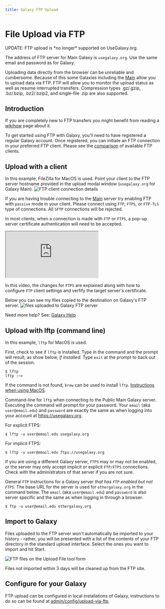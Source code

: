 ```yaml
---
title: Galaxy FTP Upload
---
```

# File Upload via FTP

<div class="alert alert-success trim-p" role="alert">
UPDATE: FTP upload is *no longer* supported on UseGalaxy.org.
</div>

<div class="alert alert-success trim-p" role="alert">


The address of FTP server for Main Galaxy is `usegalaxy.org`. Use the same email and password as for Galaxy.

</div>

Uploading data directly from the browser can be unreliable and cumbersome.
Because of this some Galaxies including the [Main](/main/) allow you to upload data via FTP.
FTP will allow you to monitor the upload status as well as resume interrupted transfers.
Compression types .gz/.gzip, .bz/.bzip, .bz2/.bzip2, and single-file .zip are also supported.

## Introduction

If you are completely new to FTP transfers you might benefit from reading a [wikihow](https://www.wikihow.com/Use-FTP) page about it.

To get started using FTP with Galaxy, you'll need to have registered a regular Galaxy account. Once registered, you can initiate an FTP connection in your preferred FTP
client. Please see the [comparison](https://en.wikipedia.org/wiki/Comparison_of_FTP_client_software) of available FTP clients.

## Upload with a client

In this example, FileZilla for MacOS is used. Point your client to the FTP server hostname provided in the upload modal window (`usegalaxy.org` for Galaxy Main).
![FTP client connection details](./ftp-connect.png)

<div class="alert alert-warning trim-p" role="alert">

If you are having trouble connecting to the [Main](/main/) server try enabling FTP with `passive` mode in your client. Please connect using `FTP`, `FTPS`, or `FTP-TLS` type of connections. All `SFTP` connections will be rejected.

</div>

In most clients, when a connection is made with `FTP` or `FTPS`, a pop-up server certificate authentication will need to be accepted.

<div class="embed-responsive embed-responsive-16by9">
<iframe class="embed-responsive-item" src="https://player.vimeo.com/video/222236679?portrait=0" webkitallowfullscreen mozallowfullscreen allowfullscreen> </iframe>
</div>

In this video, the changes for `FTPS` are explained along with how to configure `FTP` client settings and verfify the target server's certificate.

Below you can see my files copied to the destination on Galaxy's FTP server.
![files uploaded to Galaxy FTP server](./ftp-files.png)

Need more help? See: [Galaxy Help](https://help.galaxyproject.org/)



## Upload with lftp (command line)

In this example, `lftp` for MacOS is used.

First, check to see if `lftp` is installed. Type in the command and the prompt will result, as show below, *if installed*. Type `exit` at the prompt to back out of the session.

```
$ lftp
lftp :~>
```

If the command is not found, `brew` can be used to install `lftp`. [Instructions when using MacOS](http://macappstore.org/lftp/).

Command-line for `lftp` when connecting to the Public Main Galaxy server. Executing the command will prompt for your password. Your `email` (aka `user@email.edu`) and `password` are exactly the same as when logging into your account at https://usegalaxy.org.

For explicit FTPS:

```
$ lftp -u user@email.edu usegalaxy.org
```

For implicit FTPS:

```
$ lftp -u user@email.edu ftps://usegalaxy.org
```

If you are using a different Galaxy server, `FTPS` may or may not be enabled, or the server may only accept implicit or explicit `FTP/FTPS` connections. Check with the administrators of that server if you are not sure.

General `FTP` instructions for a Galaxy server *that has `FTP` enabled but not `FTPS`*. The base URL for the server is used for `othergalaxy.org` in the command below. The `email` (aka `user@email.edu`) and `password` is also server specific and the same as when logging in through a browser.

```
$ ftp -u user@email.edu othergalaxy.org
```


## Import to Galaxy

Files uploaded to the FTP server won't automatically be imported to your history -
rather, you will be presented with a list of the contents of your FTP directory
in the standard upload interface. Select the ones you want to import and hit Start.

![FTP files on the Upload File tool form](./ftp-select.png)

<div class="alert alert-warning" role="alert">
Files not imported within 3 days will be cleaned up from the FTP site.
</div>

## Configure for your Galaxy

FTP upload can be configured in local installations of Galaxy, instructions to do
so can be found at [admin/config/upload-via-ftp](/admin/config/upload-via-ftp/).
